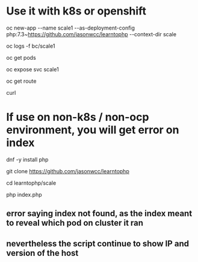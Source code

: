 # Use it with k8s or openshift
oc new-app --name scale1 --as-deployment-config php:7.3~https://github.com/jasonwcc/learntophp --context-dir scale 

oc logs -f bc/scale1

oc get pods

oc expose svc scale1

oc get route
<route-hostname>

curl <route-hostname>

# If use on non-k8s / non-ocp environment, you will get error on index
dnf -y install php

git clone https://github.com/jasonwcc/learntophp

cd learntophp/scale

php index.php
## error saying index not found, as the index meant to reveal which pod on cluster it ran
## nevertheless the script continue to show IP and version of the host
